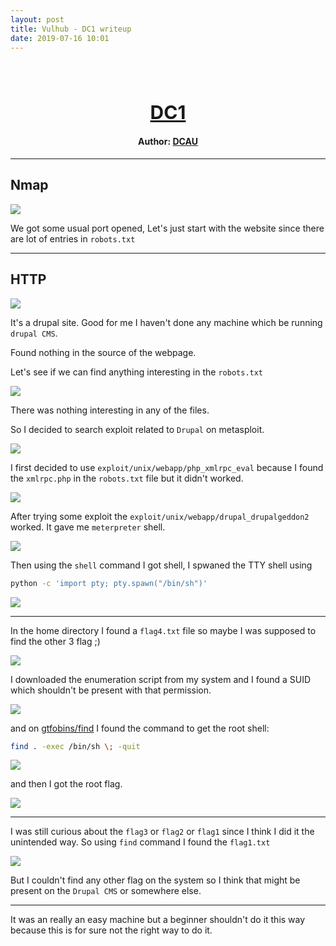 ```yaml
---
layout: post
title: Vulhub - DC1 writeup
date: 2019-07-16 10:01
---
```

<h1 align="center" style="font-size:30px;">
  <br>
  <a href="https://www.vulnhub.com/entry/dc-1,310/">DC1</a>
  <br>
</h1>

<h4 align="center"> Author: <a href="https://twitter.com/DCAU7/">DCAU</a></h4>

***

## Nmap

![](images/dc1/nmap.png)

We got some usual port opened, Let's just start with the website since there are lot of entries in `robots.txt`

***

## HTTP

![](images/dc1/website.png)

It's a drupal site. Good for me I haven't done any machine which be running  `drupal CMS`.

Found nothing in the source of the webpage.

Let's see if we can find anything interesting in the `robots.txt`

![](images/dc1/robots.png)

There was nothing interesting in any of the files.

So I decided to search exploit related to `Drupal` on metasploit.

![](images/dc1/exploit.png)

I first decided to use `exploit/unix/webapp/php_xmlrpc_eval` because I found the `xmlrpc.php` in the `robots.txt` file but it didn't worked.

![](images/dc1/xmlrpc.png)

After trying some exploit the `exploit/unix/webapp/drupal_drupalgeddon2` worked. It gave me `meterpreter` shell.

![](images/dc1/success.png)

Then using the `shell` command I got shell, I spwaned the TTY shell using

```bash
python -c 'import pty; pty.spawn("/bin/sh")'
```

![](images/dc1/shell.png)

***

In the home directory I found a `flag4.txt` file so maybe I was supposed to find the other 3 flag ;)

![](images/dc1/flag4.png)

I downloaded the enumeration script from my system and I found a SUID which shouldn't be present with that permission.

![](images/dc1/suid.png)

and on [gtfobins/find](https://gtfobins.github.io/gtfobins/find/) I found the command to get the root shell:

```bash
find . -exec /bin/sh \; -quit
```

![](images/dc1/root-shell.png)

and then I got the root flag.

![](images/dc1/root.png)

***

I was still curious about the `flag3` or `flag2` or `flag1` since I think I did it the unintended way. So using `find` command I found the `flag1.txt`

![](images/dc1/flag1.png)

But I couldn't find any other flag on the system so I think that might be present on the `Drupal CMS` or somewhere else.

***

It was an really an easy machine but a beginner shouldn't do it this way because this is for sure not the right way to do it.
